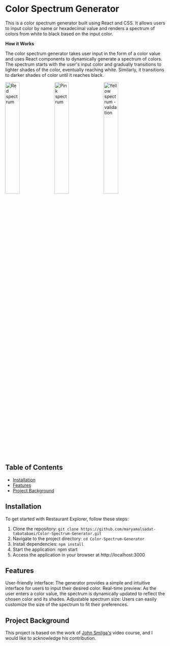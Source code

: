 
# Color Spectrum Generator

This is a color spectrum generator built using React and CSS. It allows users to input color by name or hexadecimal value and renders a spectrum of colors from white to black based on the input color.<br>

**How it Works**

The color spectrum generator takes user input in the form of a color value and uses React components to dynamically generate a spectrum of colors. The spectrum starts with the user's input color and gradually transitions to lighter shades of the color, eventually reaching white. Similarly, it transitions to darker shades of color until it reaches black.


<img src="https://github.com/maryamalsadat-tabatabaei/Color-Spectrum-Generator/assets/87692864/2d6ddfb9-f6b1-46f0-8cf1-2b2f7e4453a8" alt="Red spectrum" width="30%" height="auto">
<img src="https://github.com/maryamalsadat-tabatabaei/Color-Spectrum-Generator/assets/87692864/6ca63ddf-b519-4ab5-8c5a-181bc8a2fa92" alt="Pink spectrum" width="30%" height="auto">
<img src="https://github.com/maryamalsadat-tabatabaei/Color-Spectrum-Generator/assets/87692864/fad1607d-431e-4746-979e-2a3b5b9a1a60" alt="Yellow spectrum - validation " width="30%" height="auto">


## Table of Contents

- [Installation](#installation)
- [Features](#features)
- [Project Background](#project-background)


## Installation
To get started with Restaurant Explorer, follow these steps:

1. Clone the repository: `git clone https://github.com/maryamalsadat-tabatabaei/Color-Spectrum-Generator.git`
2. Navigate to the project directory: `cd Color-Spectrum-Generator`
3. Install dependencies: `npm install`
4. Start the application: npm start
5. Access the application in your browser at http://localhost:3000
   
## Features
User-friendly interface: The generator provides a simple and intuitive interface for users to input their desired color.
Real-time preview: As the user enters a color value, the spectrum is dynamically updated to reflect the chosen color and its shades.
Adjustable spectrum size: Users can easily customize the size of the spectrum to fit their preferences.

## Project Background

This project is based on the work of [John Smilga's](https://github.com/john-smilga) video course, and I would like to acknowledge his contribution.
